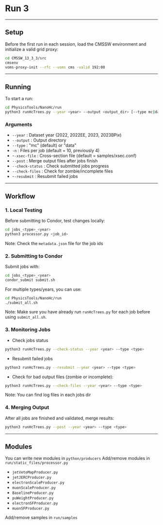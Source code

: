# Run 3

---

## Setup  
Before the first run in each session, load the CMSSW environment and initialize a valid grid proxy:  

```bash
cd CMSSW_13_3_3/src
cmsenv
voms-proxy-init --rfc --voms cms -valid 192:00
```
---

## Running 
To start a run:
```bash
cd PhysicsTools/NanoHc/run  
python3 runHcTrees.py --year <year> --output <output_dir> [--type mc|data] [-n files_per_job]
```
### Arguments
* `--year` : Dataset year (2022, 2022EE, 2023, 2023BPix)
* `--output` : Output directory
* `--type` : "mc" (default) or "data"
* `-n` : Files per job (default = 10, previously 4)
* -`-xsec-file` : Cross-section file (default = samples/xsec.conf)
* `--post` : Merge output files after jobs finish
* `--check-status` : Check submitted jobs progress
* `--check-files` : Check for zombie/incomplete files
* -`-resubmit` : Resubmit failed jobs

---

## Workflow
### 1. Local Testing 
Before submitting to Condor, test changes locally:
```bash
cd jobs_<type>_<year>  
python3 processor.py <job_id>  
```
Note: Check the `metadata.json` file for the job ids 

### 2. Submitting to Condor
Submit jobs with:
```bash
cd jobs_<type>_<year>  
condor_submit submit.sh    
```
For multiple types/years, you can use:
```bash
cd PhysicsTools/NanoHc/run
./submit_all.sh
```
Note: Make sure you have already run ```runHcTrees.py``` for each job before using ```submit_all.sh```.

### 3. Monitoring Jobs

- Check jobs status  
```bash
python3 runHcTrees.py --check-status --year <year> --type <type>
```
- Resubmit failed jobs
```bash
python3 runHcTrees.py --resubmit --year <year> --type <type>
```
- Check for bad output files (zombie or incomplete):
```bash
python3 runHcTrees.py --check-files --year <year> --type <type>
```
Note: You can find log files in each jobs dir   

### 4. Merging Output
After all jobs are finished and validated, merge results:
```bash
python3 runHcTrees.py --post --year <year> --type <type>
```
---

## Modules
You can write new modules in ```python/producers```
Add/remove modules in ```run/static_files/processor.py```
- `jetVetoMapProducer.py`
- `jetJERCProducer.py`
- `electronScaleProducer.py`
- `muonScaleProducer.py`
- `BaselineProducer.py`
- `puWeightProducer.py`
- `electronSFProducer.py`
- `muonSFProducer.py`



Add/remove samples in ```run/samples```   

